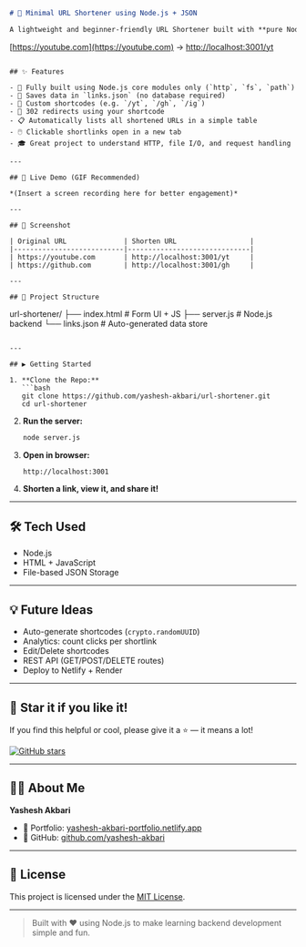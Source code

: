 ```markdown
# 🔗 Minimal URL Shortener using Node.js + JSON

A lightweight and beginner-friendly URL Shortener built with **pure Node.js** (no frameworks). Custom shortcodes like:

```

[https://youtube.com](https://youtube.com) → [http://localhost:3001/yt](http://localhost:3001/yt)

```

## ✨ Features

- 🧠 Fully built using Node.js core modules only (`http`, `fs`, `path`)
- 💾 Saves data in `links.json` (no database required)
- 🧾 Custom shortcodes (e.g. `/yt`, `/gh`, `/ig`)
- 🚀 302 redirects using your shortcode
- 📋 Automatically lists all shortened URLs in a simple table
- 🖱️ Clickable shortlinks open in a new tab
- 🎓 Great project to understand HTTP, file I/O, and request handling

---

## 🚀 Live Demo (GIF Recommended)

*(Insert a screen recording here for better engagement)*

---

## 📸 Screenshot

| Original URL              | Shorten URL                  |
|---------------------------|------------------------------|
| https://youtube.com       | http://localhost:3001/yt     |
| https://github.com        | http://localhost:3001/gh     |

---

## 📂 Project Structure

```

url-shortener/
├── index.html       # Form UI + JS
├── server.js        # Node.js backend
└── links.json       # Auto-generated data store

````

---

## ▶️ Getting Started

1. **Clone the Repo:**
   ```bash
   git clone https://github.com/yashesh-akbari/url-shortener.git
   cd url-shortener
````

2. **Run the server:**

   ```bash
   node server.js
   ```

3. **Open in browser:**

   ```
   http://localhost:3001
   ```

4. **Shorten a link, view it, and share it!**

---

## 🛠 Tech Used

* Node.js
* HTML + JavaScript
* File-based JSON Storage

---

## 💡 Future Ideas

* Auto-generate shortcodes (`crypto.randomUUID`)
* Analytics: count clicks per shortlink
* Edit/Delete shortcodes
* REST API (GET/POST/DELETE routes)
* Deploy to Netlify + Render

---

## 🌟 Star it if you like it!

If you find this helpful or cool, please give it a ⭐ — it means a lot!

[![GitHub stars](https://img.shields.io/github/stars/yashesh-akbari/url-shortener?style=social)](https://github.com/yashesh-akbari/url-shortener)

---

## 👨‍💻 About Me

**Yashesh Akbari**

* 🚀 Portfolio: [yashesh-akbari-portfolio.netlify.app](https://yashesh-akbari-portfolio.netlify.app/)
* 💼 GitHub: [github.com/yashesh-akbari](https://github.com/yashesh-akbari)

---

## 📄 License

This project is licensed under the [MIT License](LICENSE).

---

> Built with ❤️ using Node.js to make learning backend development simple and fun.
